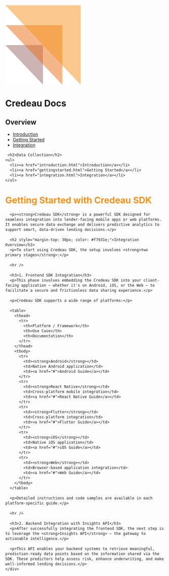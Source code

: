<link rel="stylesheet" href="assets/css/style.css" />

<div class="header">
  <img src="assets/images/credeaulogo.png" alt="Credeau Logo" class="logo" />
  <h1 class="title">Credeau Docs</h1>
</div>

<div class="layout">
  <div class="sidebar">
    <h2>Overview</h2>
    <ul>
      <li><a href="introduction.html">Introduction</a></li>
      <li><a href="gettingstarted.html">Getting Started</a></li>
      <li><a href="integration.html">Integration</a></li>
    </ul>

     <h2>Data Collection</h2>
    <ul>
      <li><a href="introduction.html">Introduction</a></li>
      <li><a href="gettingstarted.html">Getting Started</a></li>
      <li><a href="integration.html">Integration</a></li>
    </ul>

  </div>
 <div class="content">
      <h1 style="color: #f7931e;">Getting Started with Credeau SDK</h1>

      <p><strong>Credeau SDK</strong> is a powerful SDK designed for seamless integration into lender-facing mobile apps or web platforms. It enables secure data exchange and delivers predictive analytics to support smart, data-driven lending decisions.</p>

      <h2 style="margin-top: 30px; color: #f7931e;">Integration Overview</h2>
      <p>To start using Credeau SDK, the setup involves <strong>two primary stages</strong>:</p>

      <hr />

      <h3>1. Frontend SDK Integration</h3>
      <p>This phase involves embedding the Credeau SDK into your client-facing application — whether it's on Android, iOS, or the Web — to facilitate a secure and frictionless data sharing experience.</p>

      <p>Credeau SDK supports a wide range of platforms:</p>

      <table>
        <thead>
          <tr>
            <th>Platform / Framework</th>
            <th>Use Case</th>
            <th>Documentation</th>
          </tr>
        </thead>
        <tbody>
          <tr>
            <td><strong>Android</strong></td>
            <td>Native Android application</td>
            <td><a href="#">Android Guide</a></td>
          </tr>
          <tr>
            <td><strong>React Native</strong></td>
            <td>Cross-platform mobile integration</td>
            <td><a href="#">React Native Guide</a></td>
          </tr>
          <tr>
            <td><strong>Flutter</strong></td>
            <td>Cross-platform integration</td>
            <td><a href="#">Flutter Guide</a></td>
          </tr>
          <tr>
            <td><strong>iOS</strong></td>
            <td>Native iOS application</td>
            <td><a href="#">iOS Guide</a></td>
          </tr>
          <tr>
            <td><strong>Web</strong></td>
            <td>Browser-based application integration</td>
            <td><a href="#">Web Guide</a></td>
          </tr>
        </tbody>
      </table>

      <p>Detailed instructions and code samples are available in each platform-specific guide.</p>

      <hr />

      <h3>2. Backend Integration with Insights API</h3>
      <p>After successfully integrating the frontend SDK, the next step is to leverage the <strong>Insights API</strong> — the gateway to actionable intelligence.</p>

      <p>This API enables your backend systems to retrieve meaningful, prediction-ready data points based on the information shared via the SDK. These predictors help assess risk, enhance underwriting, and make well-informed lending decisions.</p>
    </div>
  </div>
